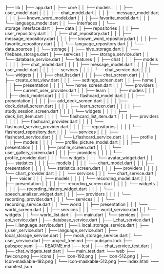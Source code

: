 ├── lib
│   ├── app.dart
│   ├── core
│   │   ├── models
│   │   │   ├── user_model.dart
│   │   │   ├── chat_model.dart
│   │   │   ├── message_model.dart
│   │   │   ├── known_word_model.dart
│   │   │   ├── favorite_model.dart
│   │   │   └── language_model.dart
│   │   └── interfaces
│   │       └── storage_interface.dart
│   ├── data
│   │   ├── repositories
│   │   │   ├── user_repository.dart
│   │   │   ├── chat_repository.dart
│   │   │   ├── message_repository.dart
│   │   │   ├── known_word_repository.dart
│   │   │   ├── favorite_repository.dart
│   │   │   └── language_repository.dart
│   │   └── data_sources
│   │       └── storage
│   │           ├── hive_storage.dart
│   │           └── firebase_storage.dart
│   ├── services
│   │   ├── storage_service.dart
│   │   └── database_service.dart
│   └── features
│   │   ├── chat
│   │   │   ├── models
│   │   │   │   ├── chat_model.dart
│   │   │   │   ├── message_model.dart
│   │   │   │   └── user_model.dart
│   │   │   ├── services
│   │   │   │   └── chat_service.dart
│   │   │   └── widgets
│   │   │       ├── chat_list.dart
│   │   │       ├── chat_screen.dart
│   │   │       ├── create_chat_view.dart
│   │   │       └── settings_screen.dart
│   │   ├── home
│   │   │   ├── presentation
│   │   │   │   └── home_screen.dart
│   │   │   └── providers
│   │   │       └── current_user_provider.dart
│   │   ├── learn
│   │   │   ├── models
│   │   │   │   ├── deck_model.dart
│   │   │   │   └── flashcard_model.dart
│   │   │   ├── presentation
│   │   │   │   ├── add_deck_screen.dart
│   │   │   │   ├── deck_detail_screen.dart
│   │   │   │   ├── learn_screen.dart
│   │   │   │   ├── study_session_screen.dart
│   │   │   │   └── widgets
│   │   │   │       ├── deck_list_item.dart
│   │   │   │       └── flashcard_list_item.dart
│   │   │   ├── providers
│   │   │   │   ├── flashcard_provider.dart
│   │   │   │   └── flashcard_service_provider.dart
│   │   │   ├── repositories
│   │   │   │   └── flashcard_repository.dart
│   │   │   └── services
│   │   │       ├── flashcard_service.dart
│   │   │       └── i_flashcard_service.dart
│   │   ├── profile
│   │   │   ├── models
│   │   │   │   └── profile_picture_model.dart
│   │   │   ├── presentation
│   │   │   │   ├── profile_screen.dart
│   │   │   │   └── user_gallery_screen.dart
│   │   │   ├── providers
│   │   │   │   └── profile_provider.dart
│   │   │   └── widgets
│   │   │       └── avatar_widget.dart
│   │   ├── statistics
│   │   │   ├── models
│   │   │   │   └── chart_model.dart
│   │   │   ├── presentation
│   │   │   │   └── statistics_screen.dart
│   │   │   ├── providers
│   │   │   │   └── chart_provider.dart
│   │   │   └── services
│   │   │       └── chart_service.dart
│   │   ├── voicer
│   │   │   ├── models
│   │   │   │   └── recording_model.dart
│   │   │   ├── presentation
│   │   │   │   ├── recording_screen.dart
│   │   │   │   └── widgets
│   │   │   │       ├── recording_history_widget.dart
│   │   │   │       └── speech_analizer_widget.dart
│   │   │   ├── providers
│   │   │   │   └── recording_provider.dart
│   │   │   └── services
│   │   │       └── recording_service.dart
│   │   └── world
│   │       ├── presentation
│   │       │   └── world_screen.dart
│   │       ├── services
│   │       │   └── world_service.dart
│   │       └── widgets
│   │           └── world_list.dart
│   ├── main.dart
│   └── services
│       ├── api_service.dart
│       ├── database_service.dart
│       ├── i_chat_service.dart
│       ├── i_language_service.dart
│       ├── i_local_storage_service.dart
│       ├── i_user_service.dart
│       ├── language_service.dart
│       ├── local_storage_service.dart
│       ├── mock_storage_service.dart
│       └── user_service.dart
├── project_tree.md
├── pubspec.lock
├── pubspec.yaml
├── README.md
├── test
│   ├── chat_service_test.dart
│   ├── chat_widgets_test.dart
│   └── main_test.dart
└── web
    ├── favicon.png
    ├── icons
    │   ├── Icon-192.png
    │   ├── Icon-512.png
    │   ├── Icon-maskable-192.png
    │   └── Icon-maskable-512.png
    ├── index.html
    └── manifest.json

